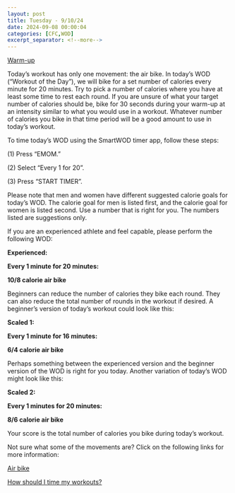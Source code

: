 ```yaml
---
layout: post
title: Tuesday - 9/10/24
date: 2024-09-08 00:00:04
categories: [CFC,WOD]
excerpt_separator: <!--more-->
---
```

[Warm-up](https://communityfitnessclub.wixsite.com/website/post/basic-full-body-warm-up)

Today’s workout has only one movement: the air bike. In today’s WOD (“Workout of the Day”), we will bike for a set number of calories every minute for 20 minutes. Try to pick a number of calories where you have at least some time to rest each round. If you are unsure of what your target number of calories should be, bike for 30 seconds during your warm-up at an intensity similar to what you would use in a workout. Whatever number of calories you bike in that time period will be a good amount to use in today’s workout.

To time today’s WOD using the SmartWOD timer app, follow these steps:

(1) Press “EMOM.”

(2) Select “Every 1 for 20”.

(3) Press “START TIMER”.

Please note that men and women have different suggested calorie goals for today’s WOD. The calorie goal for men is listed first, and the calorie goal for women is listed second. Use a number that is right for you. The numbers listed are suggestions only.

If you are an experienced athlete and feel capable, please perform the following WOD:

**Experienced:**

**Every 1 minute for 20 minutes:**

**10/8 calorie air bike**
<!--more-->

Beginners can reduce the number of calories they bike each round. They can also reduce the total number of rounds in the workout if desired. A beginner’s version of today’s workout could look like this:

**Scaled 1:**

**Every 1 minute for 16 minutes:**

**6/4 calorie air bike**

Perhaps something between the experienced version and the beginner version of the WOD is right for you today. Another variation of today’s WOD might look like this:

**Scaled 2:**

**Every 1 minutes for 20 minutes:**

**8/6 calorie air bike**

Your score is the total number of calories you bike during today’s workout.

Not sure what some of the movements are? Click on the following links for more information:

[Air bike](https://communityfitnessclub.wixsite.com/website/post/air-bike)

[How should I time my workouts?](https://communityfitnessclub.wixsite.com/website/post/how-should-i-time-my-workouts)
